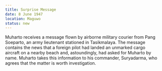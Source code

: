 ```yaml
---
title: Surprise Message
date: 8 June 1947
location: Maguwo
status: new
---
```


Muharto receives a message flown by airborne military courier from Pang Soeparto, an army lieutenant stationed in Tasikmalaya. The message contains the news that a foreign pilot had landed an unmarked cargo aircraft on a nearby beach and, astoundingly, had asked for Muharto by name. Muharto takes this information to his commander, Suryadarma, who agrees that the matter is worth investigation. 
